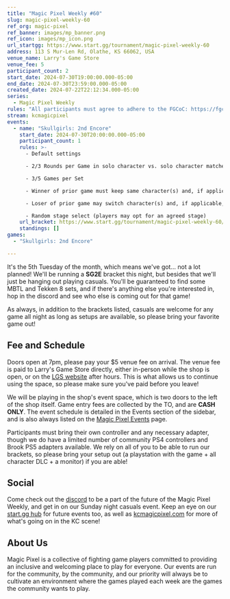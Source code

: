 ```yaml
---
title: "Magic Pixel Weekly #60"
slug: magic-pixel-weekly-60
ref_org: magic-pixel
ref_banner: images/mp_banner.png
ref_icon: images/mp_icon.png
url_startgg: https://www.start.gg/tournament/magic-pixel-weekly-60
address: 113 S Mur-Len Rd, Olathe, KS 66062, USA
venue_name: Larry's Game Store
venue_fee: 5
participant_count: 2
start_date: 2024-07-30T19:00:00.000-05:00
end_date: 2024-07-30T23:59:00.000-05:00
created_date: 2024-07-22T22:12:34.000-05:00
series:
  - Magic Pixel Weekly
rules: "All participants must agree to adhere to the FGCoC: https://fgcoc.com/"
stream: kcmagicpixel
events:
  - name: "Skullgirls: 2nd Encore"
    start_date: 2024-07-30T20:00:00.000-05:00
    participant_count: 1
    rules: >-
      - Default settings

      - 2/3 Rounds per Game in solo character vs. solo character matches

      - 3/5 Games per Set

      - Winner of prior game must keep same character(s) and, if applicable, assists

      - Loser of prior game may switch character(s) and, if applicable, assists

      - Random stage select (players may opt for an agreed stage)
    url_bracket: https://www.start.gg/tournament/magic-pixel-weekly-60/events/skullgirls-2nd-encore/brackets/1717485/2552523
    standings: []
games:
  - "Skullgirls: 2nd Encore"

---
```


It's the 5th Tuesday of the month, which means we've got... not a lot planned! We'll be running a **SG2E** bracket this night, but besides that we'll just be hanging out playing casuals. You'll be guaranteed to find some MBTL and Tekken 8 sets, and if there's anything else you're interested in, hop in the discord and see who else is coming out for that game!

As always, in addition to the brackets listed, casuals are welcome for any game all night as long as setups are available, so please bring your favorite game out! 

## Fee and Schedule

Doors open at 7pm, please pay your $5 venue fee on arrival. The venue fee is paid to Larry's Game Store directly, either in-person while the shop is open, or on the [LGS website](https://www.larrysgamestore.com/products/kc-magic-pixel-5) after hours. This is what allows us to continue using the space, so please make sure you've paid before you leave!

We will be playing in the shop's event space, which is two doors to the left of the shop itself. Game entry fees are collected by the TO, and are **CASH ONLY**. The event schedule is detailed in the Events section of the sidebar, and is also always listed on the [Magic Pixel Events](https://kcmagicpixel.com/events/) page.

Participants must bring their own controller and any necessary adapter, though we do have a limited number of community PS4 controllers and Brook PS5 adapters available. We rely on all of you to be able to run our brackets, so please bring your setup out (a playstation with the game + all character DLC + a monitor) if you are able!  

## Social

Come check out the [discord](https://discord.gg/jkmn6CVrrQ) to be a part of the future of the Magic Pixel Weekly, and get in on our Sunday night casuals event. Keep an eye on our [start.gg hub](https://www.start.gg/hub/magic-pixel) for future events too, as well as [kcmagicpixel.com](https://kcmagicpixel.com) for more of what's going on in the KC scene!

## About Us

Magic Pixel is a collective of fighting game players committed to providing an inclusive and welcoming place to play for everyone. Our events are run for the community, by the community, and our priority will always be to cultivate an environment where the games played each week are the games the community wants to play.
  
